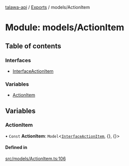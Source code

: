 [talawa-api](../README.md) / [Exports](../modules.md) / models/ActionItem

# Module: models/ActionItem

## Table of contents

### Interfaces

- [InterfaceActionItem](../interfaces/models_ActionItem.InterfaceActionItem.md)

### Variables

- [ActionItem](models_ActionItem.md#actionitem)

## Variables

### ActionItem

• `Const` **ActionItem**: `Model`\<[`InterfaceActionItem`](../interfaces/models_ActionItem.InterfaceActionItem.md), \{\}, \{\}\>

#### Defined in

[src/models/ActionItem.ts:106](https://github.com/PalisadoesFoundation/talawa-api/blob/3eeb2af/src/models/ActionItem.ts#L106)
